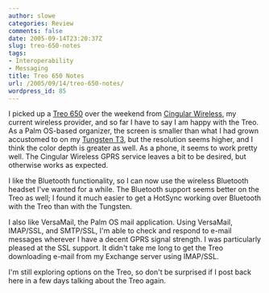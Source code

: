 ```yaml
---
author: slowe
categories: Review
comments: false
date: 2005-09-14T23:20:37Z
slug: treo-650-notes
tags:
- Interoperability
- Messaging
title: Treo 650 Notes
url: /2005/09/14/treo-650-notes/
wordpress_id: 85
---
```


I picked up a [Treo 650](http://www.palm.com/us/products/smartphones/treo650/) over the weekend from [Cingular Wireless](http://www.cingular.com/), my current wireless provider, and so far I have to say I am happy with the Treo. As a Palm OS-based organizer, the screen is smaller than what I had grown accustomed to on my [Tungsten T3](http://www.palm.com/us/products/handhelds/tungsten-t3/), but the resolution seems higher, and I think the color depth is greater as well. As a phone, it seems to work pretty well. The Cingular Wireless GPRS service leaves a bit to be desired, but otherwise works as expected.

I like the Bluetooth functionality, so I can now use the wireless Bluetooth headset I've wanted for a while. The Bluetooth support seems better on the Treo as well; I found it much easier to get a HotSync working over Bluetooth with the Treo than with the Tungsten.

I also like VersaMail, the Palm OS mail application. Using VersaMail, IMAP/SSL, and SMTP/SSL, I'm able to check and respond to e-mail messages wherever I have a decent GPRS signal strength. I was particularly pleased at the SSL support. It didn't take me long to get the Treo downloading e-mail from my Exchange server using IMAP/SSL.

I'm still exploring options on the Treo, so don't be surprised if I post back here in a few days talking about the Treo again.
